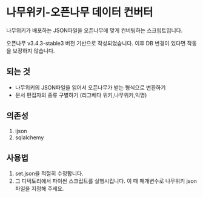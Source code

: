 # 나무위키-오픈나무 데이터 컨버터
나무위키가 배포하는 JSON파일을 오픈나무에 맞게 컨버팅하는 스크립트입니다.

오픈나무 v3.4.3-stable3 버전 기반으로 작성되었습니다. 이후 DB 변경이 있다면 작동을 보장하지 않습니다.

## 되는 것
* 나무위키의 JSON파일을 읽어서 오픈나무가 받는 형식으로 변환하기
* 문서 편집자의 종류 구별하기 (리그베다 위키,나무위키,익명)

## 의존성
1. ijson
2. sqlalchemy

## 사용법
1. set.json을 적절히 수정합니다.
2. 그 디텍토리에서 파이썬 스크립트를 실행시킵니다. 이 때 매개변수로 나무위키 json 파일을 지정해 주세요.
